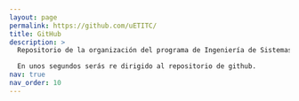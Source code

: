 ```yaml
---
layout: page
permalink: https://github.com/uETITC/
title: GitHub
description: >
  Repositorio de la organización del programa de Ingeniería de Sistemas de la Escuela Tecnológica  Instituto Técnico Central (ETITC). <br><br>

  En unos segundos serás re dirigido al repositorio de github.
nav: true
nav_order: 10
---
```

